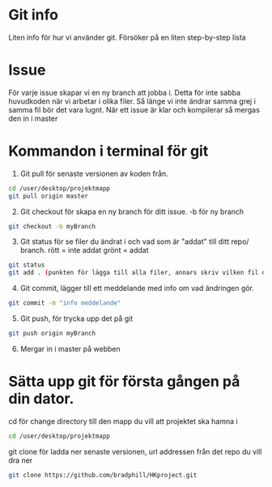 # Git info
Liten info för hur vi använder git. Försöker på en liten step-by-step lista

# Issue
För varje issue skapar vi en ny branch att jobba i. Detta för inte sabba huvudkoden när vi arbetar i olika filer. 
Så länge vi inte ändrar samma grej i samma fil bör det vara lugnt.
När ett issue är klar och kompilerar så mergas den in i master

# Kommandon i terminal för git

1. Git pull för senaste versionen av koden från. 
```bash
cd /user/desktop/projektmapp
git pull origin master
```

2. Git checkout för skapa en ny branch för ditt issue. -b för ny branch
```bash
git checkout -b myBranch 
```

3. Git status för se filer du ändrat i och vad som är "addat" till ditt repo/ branch.
rött = inte addat
grönt = addat

```bash
git status
git add . (punkten för lägga till alla filer, annars skriv vilken fil du vill lägga till)
```

4. Git commit, lägger till ett meddelande med info om vad ändringen gör.
```bash
git commit -m "info meddelande"
```

5. Git push, för trycka upp det på git
```bash
git push origin myBranch
```

6. Mergar in i master på webben

# Sätta upp git för första gången på din dator. 
cd för change directory till den mapp du vill att projektet ska hamna i
```bash
cd /user/desktop/projektmapp
```
git clone för ladda ner senaste versionen, url addressen från det repo du vill dra ner
```bash
git clone https://github.com/bradphill/HKproject.git
```
